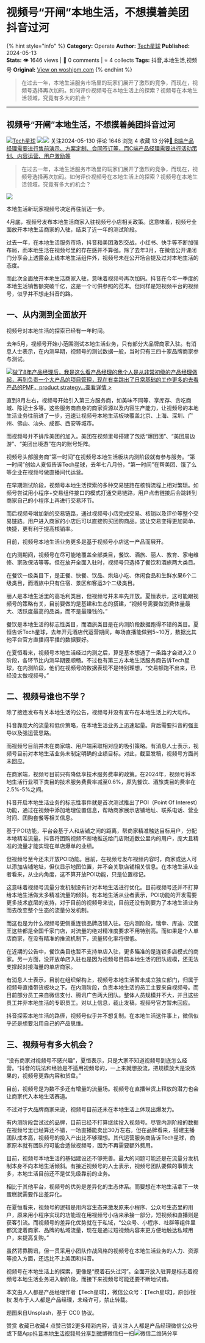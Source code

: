 # 视频号“开闸”本地生活，不想摸着美团抖音过河
{% hint style="info" %}
**Category:** Operate
**Author:** [Tech星球](https://www.woshipm.com/u/877709)
**Published:** 2024-05-13  
**Stats:** 👁️ 1646 views | 💬 0 comments | ⭐ 4 collects
**Tags:** 抖音,本地生活,视频号
**Original:** [View on woshipm.com](https://www.woshipm.com/operate/6050299.html)
{% endhint %}
> 在过去一年，本地生活服务市场里的玩家们展开了激烈的竞争，而现在，视频号选择再次加码。如何评价视频号在本地生活上的探索？视频号在本地生活领域，究竟有多大的机会？

---

## 视频号“开闸”本地生活，不想摸着美团抖音过河

[![](https://image.woshipm.com/wp-files/2019/08/zcNGincDWsV6RgnzUtHU.jpg!/both/72x72)](https://www.woshipm.com/u/877709)[Tech星球](https://www.woshipm.com/u/877709) ![](https://static.woshipm.com/tag/1122_1@2x.png)![](https://static.woshipm.com/tag/2104_1@2x.png) 关注2024-05-130 评论 1646 浏览 4 收藏 13 分钟[🔗 B端产品经理需要进行售前演示、方案定制、合同签订等，而C端产品经理需要进行活动策划、内容运营、用户激励等](https://ke.qidianla.com/courses/bcpm)

> 在过去一年，本地生活服务市场里的玩家们展开了激烈的竞争，而现在，视频号选择再次加码。如何评价视频号在本地生活上的探索？视频号在本地生活领域，究竟有多大的机会？

![](https://image.woshipm.com/2024/05/13/d4ae4022-10c8-11ef-b503-00163e142b65.png)

本地生活新玩家视频号决定再往前迈一步。 

4月底，视频号发布本地生活商家入驻视频号小店相关政策。这意味着，视频号全面放开本地生活商家的入驻，结束了近一年的测试阶段。 

过去一年，在本地生活服务市场，抖音和美团激烈交战，小红书、快手等不断加强布局，而本地生活在视频号里的存在感并不算强。除了去年3月，在微信公开课闭门分享会上透露会上线本地生活组件外，视频号未在公开场合提及过对本地生活的态度。 

而此次全面放开本地生活商家入驻，意味着视频号再次加码。抖音在今年一季度的本地生活销售额突破千亿，这是一个可供参照的范本。但同样是短视频平台的视频号，似乎并不想走抖音的路。

## 一、从内测到全面放开

视频号对本地生活的探索已经有一年时间。

去年5月，视频号开始小范围测试本地生活业务，只有部分大品牌商家入驻。有消息人士表示，在内测早期，视频号的测试数据一般，当时只有三四十家品牌商家参与测试。

[![](https://image.woshipm.com/2023/08/02/bf59b8ba-30e4-11ee-88e7-00163e0b5ff3.png)做了8年产品经理后，我是这么看产品经理的我个人是从非常初级的产品经理做起，再到负责一个大产品的项目管理，现在有幸跳出了日常基础的工作更多的去看产品的PMF，product strategy...查看详情 >](https://ke.qidianla.com/courses/bcpm)

直到8月左右，视频号开始引入第三方服务商，如美味不同等、享库存、贪吃商城、陈记士多等。这些服务商自身的商家资源以及内容生产能力，让视频号的本地生活业务往前进了一步，迅速让视频号本地生活板块覆盖北京、上海、深圳、广州、佛山、汕头、成都、西安等城市。

而视频号并不排斥美团的加入。美团在视频里号搭建了包括“爆团团”、“美团周边游”、“美团出境游”在内的账号矩阵。

视频号头部服务商“第一时间”在视频号本地生活板块内测阶段就有参与服务。“第一时间”创始人夏恒告诉Tech星球，去年七八月份，“第一时间”在帮美团、饿了么等企业在视频号做直播间代运营。

在早期测试阶段，视频号本地生活探索的多种交易链路在核销流程上相对繁琐。如频号尝试用小程序+交易组件接口的模式打通交易链路，用户点击链接后会跳转到商家自己的小程序上再进行交易环节。

而后视频号增加新的交易链路，通过视频号小店完成交易、核销以及评价等整个交易链路。用户进入商家的小店后可以直接购买团购商品。这让交易变得更加简单、快捷，更有利于提高核销率。

目前，视频号本地生活业务更多是基于视频号小店这一产品而展开。

在内测期间，视频号在尽可能地覆盖全部类目，餐饮、酒旅、丽人、教育、家电维修、家政保洁等等。但在放开全面入驻时，视频号只选择了餐饮和酒旅两大类目。

在餐饮一级类目下，是正餐、快餐、饮品、烘焙小吃、休闲食品和生鲜水果6个二级类目，而酒旅中只有住宿、景区和客运3个二级类目。

丽人是本地生活里的高毛利类目，但视频号并未率先开放。夏恒表示，这可能跟视频号的策略有关，目前要做的是基建和生态的搭建，“视频号需要做消费体量最大、活跃度最高的品类，而不是最赚钱的。”

餐饮是本地生活的标志性类目，而酒旅类目是在内测阶段数据跑得不错的类目。夏恒告诉Tech星球，去年开元酒店代运营期间，每场直播能做到5~10万，数据比其他平台官方直播间平播的数据要好。

在夏恒看来，视频号本地生活经过内测之后，算是基本想通了一条路才会进入2.0阶段，各环节比内测早期要顺畅。不过也有第三方本地生活服务商告诉Tech星球，在内测阶段，他们在视频号的数据表现不是特别理想，“交易额跑不出来，已经没太做视频号。”

## 二、视频号谁也不学？

除了接连发布有关本地生活的公告，视频号并没有宣布在本地生活上的大动作。

抖音靠庞大的流量和低价策略，在本地生活业务上迅速起量。背后需要抖音的强主导以及强运营思路。

而视频号目前并未在商家端、用户端采取相对应的吸引策略。有消息人士表示，视频号目前对本地生活业务未制定明确的业绩目标。对此，截至发稿，视频号方面尚未回应。

在商家端，视频号目前只有降低享技术服务费率的政策。在2024年，视频号将本地生活行业项下类目的技术服务费费率减至0.6%，原先餐饮、酒旅类目的费率在2.5%-5%之间。

抖音开启本地生活业务的标志性事件就是首次测试推出了POI（Point Of Interest）功能，通过在视频中添加地理位置信息，帮助商家展示店铺地址、联系电话、营业时间、团购套餐等相关信息。

基于POI功能，平台会基于人和店铺之间的距离，帮商家精准触达目标用户，分配本地精准流量。抖音将团购视频不断地推送给门店附近数公里内的用户，庞大且精准的流量才能实现在单店爆单的业绩。

但视频号至今还未开放POI功能。目前，在视频号发布视频内容时，商家或达人可以添加店铺地址，但仅显示地图位置，并不会关联店铺相关信息。在本地生活从业者看来，从业内角度，这不算开放POI功能，只是位置标记。

这意味着视频号流量分发机制没有针对本地生活进行优化。目前视频号还并不打算给本地生活做太多精准流量的倾斜。有本地生活从业者表示，POI功能的开发需要更多技术底层的支持，对于目前的视频号来说，目前还没有到要为了本地生活业务而去改变整个生态的流量分发机制。

而这也是为什么视频号更侧重连锁品牌店铺入驻。在内测阶段，瑞幸、库迪、汉堡王这些都是全国千家门店，对流量的绝对精准度要求不用特别高。而如果是个人单店商家，在没有精准的推流机制下，流量转化率将很低。

在近期的公告中，餐饮类目也暂不支持单店入驻，更多瞄准的是连锁多店模式的商家。另一方面，没开放单店入驻也是因为视频号目前本地生活的团队规模，还无法支撑起对接海量的单店商家。

有消息人士表示，目前在组织架构上，视频号本地生活暂未成立独立部门，归属于视频号直播带货板块之下。在内测阶段，负责本地生活的员工主要来自视频号。而目前部分员工来自微信支付、腾讯广告两大团队。整体人员规模并不大，并且这些员工并非本地生活的专职员工。对以上信息，截止发稿，视频号官方暂未回应。

抖音探索本地生活的路径，视频号似乎并不想复制。在本地生活这件事上，微信似乎还是想要沿用自己的产品思维。

## 三、视频号有多大机会？

“没有商家对视频号不感兴趣”，夏恒表示，只是大家不知道视频号到底怎么经营。“抖音的玩法和经验是不适用视频号的，一上来就想投流，把规模放大是没效果的，视频号更靠内容和货盘。”

目前，视频号是为数不多还有增量的流量场。视频号在直播带货上释放的潜力也会让商家代入本地生活赛道。

不过对于大品牌商家来说，视频号目前还未在本地生活上体现出爆发力。

有内测阶段尝试过的品牌，目前已经不打算继续投入视频号。尽管内测阶段的数据在视频号里已经算还不错，一场直播能卖出30万左右。但在品牌看来，搭建主播团队成本高，视频号的投入产出比不够理想。其代运营服务商告诉Tech星球，商家原本就有团队的可能合适做视频号，因为不再需要额外费用。

目前，视频号本地生活的基础建设还不够完善。最大的问题可能还是在流量分发机制本身不向本地生活倾斜。有接近视频号的人士表示，视频号团队要做的事情太多，本地生活目前还不是优先级靠前的业务。

相比于其他平台，视频号的优势是差异化的生态体系。而要想在本地生活拿下一块蛋糕就需要作出差异化。

在夏恒看来，视频号的逻辑是用内容生态来激发原来小程序、公众号生态里的用户，原来用小程序实现的功能现在用视频号小店来承接一部分，短视频和直播则是获客引流。而视频号的差异化优势就在于私域，“公众号、小程序、社群等组件里都沉淀着商家、品牌的私域流量，现在是通过短视频内容来更方便地触达私域用户，来提高复购。”

虽然背靠腾讯，但一贯采用小团队作战风格的视频号在本地生活业务的人力、资源等投入方面，还远比不上美团和抖音。

视频号在本地生活上的探索，更像是“摸着石头过河”。全面开放入驻算是标志着视频号本地生活业务进入新阶段，而接下来视频号可能还要不断地试错。

本文由人人都是产品经理作者【Tech星球】，微信公众号：【Tech星球】，原创/授权 发布于人人都是产品经理，未经许可，禁止转载。

题图来自Unsplash，基于 CC0 协议。

赞赏 收藏已收藏4 点赞已赞2更多精彩内容，请关注人人都是产品经理微信公众号或下载App[抖音](https://www.woshipm.com/tag/%e6%8a%96%e9%9f%b3)[本地生活](https://www.woshipm.com/tag/%e6%9c%ac%e5%9c%b0%e7%94%9f%e6%b4%bb)[视频号](https://www.woshipm.com/tag/%e8%a7%86%e9%a2%91%e5%8f%b7)[分享到微博](https://service.weibo.com/share/share.php?appkey=2775287854&title=视频号“开闸”本地生活，不想摸着美团抖音过河&url=https://www.woshipm.com/operate/6050299.html&pic=https://image.woshipm.com/2024/05/13/d4ae4022-10c8-11ef-b503-00163e142b65.png)微信扫一扫![微信二维码](https://api.pwmqr.com/qrcode/create/?url=https://www.woshipm.com/operate/6050299.html)分享
